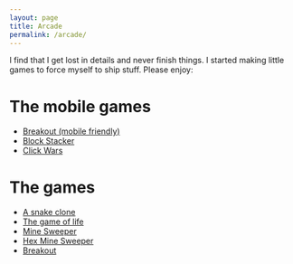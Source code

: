 ```yaml
---
layout: page
title: Arcade
permalink: /arcade/
---
```


I find that I get lost in details and never finish things.
I started making little games to force myself to ship stuff.
Please enjoy:

The mobile games
====================

- [Breakout (mobile friendly)](https://ajone239.github.io/breakout_two/)
- [Block Stacker](https://ajone239.github.io/block_stacker/)
- [Click Wars](https://ajone239.github.io/click_wars/)

The games
====================

- [A snake clone](https://ajone239.github.io/p5_snake/)
- [The game of life](https://ajone239.github.io/the_game_of_life/)
- [Mine Sweeper](https://ajone239.github.io/mine_p5weerper/)
- [Hex Mine Sweeper](https://ajone239.github.io/hex_p5weerper/)
- [Breakout](https://ajone239.github.io/p5_github_pages_test/)
